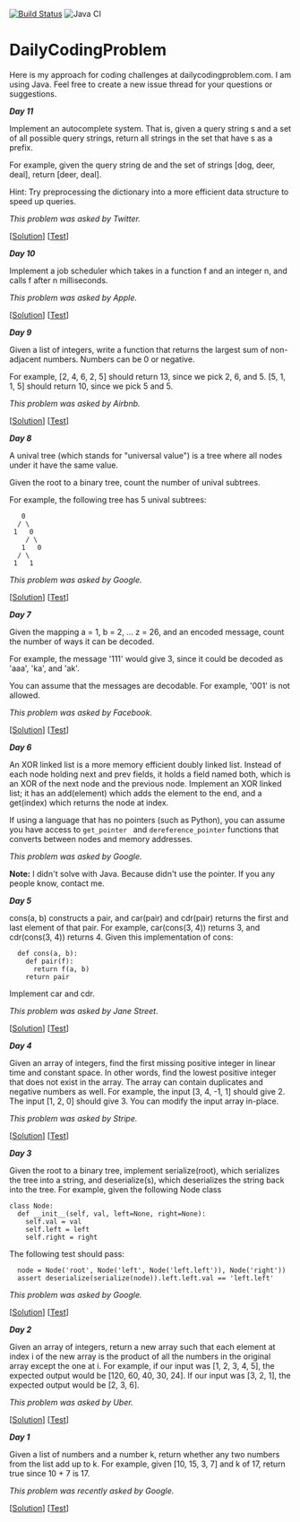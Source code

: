 [![Build Status](https://travis-ci.org/ibrahimatay/DailyCodingProblem.svg?branch=master)](https://travis-ci.org/ibrahimatay/DailyCodingProblem) ![Java CI](https://github.com/ibrahimatay/DailyCodingProblem/workflows/Java%20CI/badge.svg)

# DailyCodingProblem
Here is my approach for coding challenges at dailycodingproblem.com. I am using Java. Feel free to create a new issue thread for your questions or suggestions.


***Day 11***

Implement an autocomplete system. That is, given a query string s and a set of all possible query strings, return all strings in the set that have s as a prefix.

For example, given the query string de and the set of strings [dog, deer, deal], return [deer, deal].

Hint: Try preprocessing the dictionary into a more efficient data structure to speed up queries.

*This problem was asked by Twitter.*

[[Solution](https://github.com/ibrahimatay/DailyCodingProblem/blob/master/src/main/java/com/ibrahimatay/Problem11.java)]
[[Test](https://github.com/ibrahimatay/DailyCodingProblem/blob/master/src/test/java/com/ibrahimatay/Problem11Test.java)]

***Day 10***

Implement a job scheduler which takes in a function f and an integer n, and calls f after n milliseconds.

*This problem was asked by Apple.*

[[Solution](https://github.com/ibrahimatay/DailyCodingProblem/blob/master/src/main/java/com/ibrahimatay/Problem10.java)]
[[Test](https://github.com/ibrahimatay/DailyCodingProblem/blob/master/src/test/java/com/ibrahimatay/Problem10Test.java)]

***Day 9***

Given a list of integers, write a function that returns the largest sum of non-adjacent numbers. Numbers can be 0 or negative.

For example, [2, 4, 6, 2, 5] should return 13, since we pick 2, 6, and 5. [5, 1, 1, 5] should return 10, since we pick 5 and 5.

*This problem was asked by Airbnb.*

[[Solution](https://github.com/ibrahimatay/DailyCodingProblem/blob/master/src/main/java/com/ibrahimatay/Problem09.java)]
[[Test](https://github.com/ibrahimatay/DailyCodingProblem/blob/master/src/test/java/com/ibrahimatay/Problem09Test.java)]

***Day 8***

A unival tree (which stands for "universal value") is a tree where all nodes under it have the same value.

Given the root to a binary tree, count the number of unival subtrees.

For example, the following tree has 5 unival subtrees:
```
   0
  / \
 1   0
    / \
   1   0
  / \
 1   1
```

*This problem was asked by Google.*

[[Solution](https://github.com/ibrahimatay/DailyCodingProblem/blob/master/src/main/java/com/ibrahimatay/Problem08.java)]
[[Test](https://github.com/ibrahimatay/DailyCodingProblem/blob/master/src/test/java/com/ibrahimatay/Problem08Test.java)]

***Day 7***

Given the mapping a = 1, b = 2, ... z = 26, and an encoded message, count the number of ways it can be decoded.

For example, the message '111' would give 3, since it could be decoded as 'aaa', 'ka', and 'ak'.

You can assume that the messages are decodable. For example, '001' is not allowed.

*This problem was asked by Facebook.*


[[Solution](https://github.com/ibrahimatay/DailyCodingProblem/blob/master/src/main/java/com/ibrahimatay/Problem07.java)]
[[Test](https://github.com/ibrahimatay/DailyCodingProblem/blob/master/src/test/java/com/ibrahimatay/Problem07Test.java)]

***Day 6***

An XOR linked list is a more memory efficient doubly linked list. Instead of each node holding next and prev fields, it holds a field named both, which is an XOR of the next node and the previous node. Implement an XOR linked list; it has an add(element) which adds the element to the end, and a get(index) which returns the node at index.

If using a language that has no pointers (such as Python), you can assume you have access to ```get_pointer ``` and ```dereference_pointer``` functions that converts between nodes and memory addresses.

*This problem was asked by Google.*

**Note:** I didn't solve with Java. Because didn't use the pointer. If you any people know, contact me.

***Day 5***

cons(a, b) constructs a pair, and car(pair) and cdr(pair) returns the first and last element of that pair. For example, car(cons(3, 4)) returns 3, and cdr(cons(3, 4)) returns 4. Given this implementation of cons:
```
  def cons(a, b):
    def pair(f):
      return f(a, b)
    return pair
```
Implement car and cdr.

*This problem was asked by Jane Street.*

[[Solution](https://github.com/ibrahimatay/DailyCodingProblem/blob/master/src/main/java/com/ibrahimatay/Problem05.java)]
[[Test](https://github.com/ibrahimatay/DailyCodingProblem/blob/master/src/test/java/com/ibrahimatay/Problem05Test.java)]

***Day 4***

Given an array of integers, find the first missing positive integer in linear time and constant space. In other words, find the lowest positive integer that does not exist in the array. The array can contain duplicates and negative numbers as well. For example, the input [3, 4, -1, 1] should give 2. The input [1, 2, 0] should give 3. You can modify the input array in-place.

*This problem was asked by Stripe.*

[[Solution](https://github.com/ibrahimatay/DailyCodingProblem/blob/master/src/main/java/com/ibrahimatay/Problem04.java)]
[[Test](https://github.com/ibrahimatay/DailyCodingProblem/blob/master/src/test/java/com/ibrahimatay/Problem04Test.java)]


***Day 3***

Given the root to a binary tree, implement serialize(root), which serializes the tree into a string, and deserialize(s), which deserializes the string back into the tree. For example, given the following Node class
```
class Node:
  def __init__(self, val, left=None, right=None):
    self.val = val
    self.left = left
    self.right = right
```
The following test should pass:
```
  node = Node('root', Node('left', Node('left.left')), Node('right'))
  assert deserialize(serialize(node)).left.left.val == 'left.left'
```
*This problem was asked by Google.*

[[Solution](https://github.com/ibrahimatay/DailyCodingProblem/blob/master/src/main/java/com/ibrahimatay/Problem03.java)]
[[Test](https://github.com/ibrahimatay/DailyCodingProblem/blob/master/src/test/java/com/ibrahimatay/Problem03Test.java)]

***Day 2***

Given an array of integers, return a new array such that each element at index i of the new array is the product of all the numbers in the original array except the one at i. For example, if our input was [1, 2, 3, 4, 5], the expected output would be [120, 60, 40, 30, 24]. If our input was [3, 2, 1], the expected output would be [2, 3, 6].

*This problem was asked by Uber.*

[[Solution](https://github.com/ibrahimatay/DailyCodingProblem/blob/master/src/main/java/com/ibrahimatay/Problem02.java)]
[[Test](https://github.com/ibrahimatay/DailyCodingProblem/blob/master/src/test/java/com/ibrahimatay/Problem02Test.java)]


***Day 1***

Given a list of numbers and a number k, return whether any two numbers from the list add up to k. For example, given [10, 15, 3, 7] and k of 17, return true since 10 + 7 is 17.

*This problem was recently asked by Google.*

[[Solution](https://github.com/ibrahimatay/DailyCodingProblem/blob/master/src/main/java/com/ibrahimatay/Problem01.java)]
[[Test](https://github.com/ibrahimatay/DailyCodingProblem/blob/master/src/test/java/com/ibrahimatay/Problem01Test.java)]
